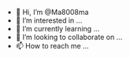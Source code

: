 - 👋 Hi, I’m @Ma8008ma
- 👀 I’m interested in ...
- 🌱 I’m currently learning ...
- 💞️ I’m looking to collaborate on ...
- 📫 How to reach me ...

<!---
Ma8008ma/Ma8008ma is a ✨ special ✨ repository because its `README.md` (this file) appears on your GitHub profile.
You can click the Preview link to take a look at your changes.
--->
